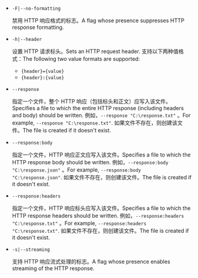 * `-F|--no-formatting`

  <span data-ttu-id="6668a-101">禁用 HTTP 响应格式的标志。</span><span class="sxs-lookup"><span data-stu-id="6668a-101">A flag whose presence suppresses HTTP response formatting.</span></span>

* `-h|--header`

  <span data-ttu-id="6668a-102">设置 HTTP 请求标头。</span><span class="sxs-lookup"><span data-stu-id="6668a-102">Sets an HTTP request header.</span></span> <span data-ttu-id="6668a-103">支持以下两种值格式：</span><span class="sxs-lookup"><span data-stu-id="6668a-103">The following two value formats are supported:</span></span>

  * `{header}={value}`
  * `{header}:{value}`

* `--response`

  <span data-ttu-id="6668a-104">指定一个文件，整个 HTTP 响应（包括标头和正文）应写入该文件。</span><span class="sxs-lookup"><span data-stu-id="6668a-104">Specifies a file to which the entire HTTP response (including headers and body) should be written.</span></span> <span data-ttu-id="6668a-105">例如，`--response "C:\response.txt"` 。</span><span class="sxs-lookup"><span data-stu-id="6668a-105">For example, `--response "C:\response.txt"`.</span></span> <span data-ttu-id="6668a-106">如果文件不存在，则创建该文件。</span><span class="sxs-lookup"><span data-stu-id="6668a-106">The file is created if it doesn't exist.</span></span>

* `--response:body`

  <span data-ttu-id="6668a-107">指定一个文件，HTTP 响应正文应写入该文件。</span><span class="sxs-lookup"><span data-stu-id="6668a-107">Specifies a file to which the HTTP response body should be written.</span></span> <span data-ttu-id="6668a-108">例如，`--response:body "C:\response.json"` 。</span><span class="sxs-lookup"><span data-stu-id="6668a-108">For example, `--response:body "C:\response.json"`.</span></span> <span data-ttu-id="6668a-109">如果文件不存在，则创建该文件。</span><span class="sxs-lookup"><span data-stu-id="6668a-109">The file is created if it doesn't exist.</span></span>

* `--response:headers`

  <span data-ttu-id="6668a-110">指定一个文件，HTTP 响应标头应写入该文件。</span><span class="sxs-lookup"><span data-stu-id="6668a-110">Specifies a file to which the HTTP response headers should be written.</span></span> <span data-ttu-id="6668a-111">例如，`--response:headers "C:\response.txt"` 。</span><span class="sxs-lookup"><span data-stu-id="6668a-111">For example, `--response:headers "C:\response.txt"`.</span></span> <span data-ttu-id="6668a-112">如果文件不存在，则创建该文件。</span><span class="sxs-lookup"><span data-stu-id="6668a-112">The file is created if it doesn't exist.</span></span>

* `-s|--streaming`

  <span data-ttu-id="6668a-113">支持 HTTP 响应流式处理的标志。</span><span class="sxs-lookup"><span data-stu-id="6668a-113">A flag whose presence enables streaming of the HTTP response.</span></span>
